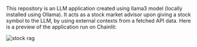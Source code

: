 This repository is an LLM application created using llama3 model (locally installed using Ollama). It acts as a stock market advisor upon giving a stock symbol to the LLM, by using external contexts from a fetched API data. Here is a preview of the application run on Chainlit:

![stock rag](https://github.com/user-attachments/assets/c1de896f-2f86-4419-bf16-9b4ec918773b)

